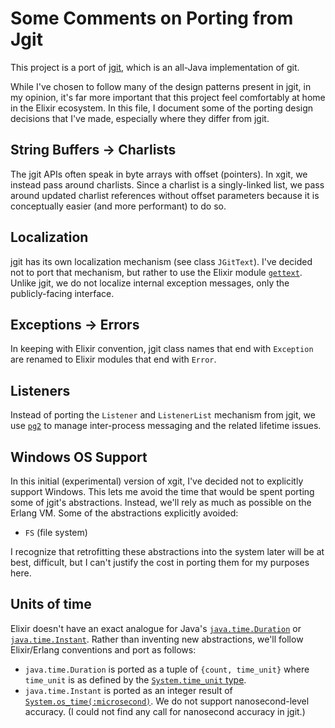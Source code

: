 # Some Comments on Porting from Jgit

This project is a port of [jgit](https://www.eclipse.org/jgit/), which is an all-Java implementation of git.

While I've chosen to follow many of the design patterns present in jgit, in my opinion, it's far more important that this project feel comfortably at home in the Elixir ecosystem. In this file, I document some of the porting design decisions that I've made, especially where they differ from jgit.

## String Buffers -> Charlists

The jgit APIs often speak in byte arrays with offset (pointers). In xgit, we instead pass around charlists. Since a charlist is a singly-linked list, we pass around updated charlist references without offset parameters because it is conceptually easier (and more performant) to do so.

## Localization

jgit has its own localization mechanism (see class `JGitText`). I've decided not to port that mechanism, but rather to use the Elixir module [`gettext`](https://github.com/elixir-lang/gettext). Unlike jgit, we do not localize internal exception messages, only the publicly-facing interface.

## Exceptions -> Errors

In keeping with Elixir convention, jgit class names that end with `Exception` are renamed to Elixir modules that end with `Error`.

## Listeners

Instead of porting the `Listener` and `ListenerList` mechanism from jgit, we use [`pg2`](http://erlang.org/doc/man/pg2.html) to manage inter-process messaging and the related lifetime issues.

## Windows OS Support

In this initial (experimental) version of xgit, I've decided not to explicitly support Windows. This lets me avoid the time that would be spent porting some of jgit's abstractions. Instead, we'll rely as much as possible on the Erlang VM. Some of the abstractions explicitly avoided:

* `FS` (file system)

I recognize that retrofitting these abstractions into the system later will be at best, difficult, but I can't justify the cost in porting them for my purposes here.

## Units of time

Elixir doesn't have an exact analogue for Java's [`java.time.Duration`](https://docs.oracle.com/javase/8/docs/api/java/time/Duration.html) or [`java.time.Instant`](https://docs.oracle.com/javase/8/docs/api/java/time/Instant.html). Rather than inventing new abstractions, we'll follow Elixir/Erlang conventions and port as follows:

* `java.time.Duration` is ported as a tuple of `{count, time_unit}` where `time_unit` is as defined by the [`System.time_unit` type](https://hexdocs.pm/elixir/System.html#t:time_unit/0).
* `java.time.Instant` is ported as an integer result of [`System.os_time(:microsecond)`](https://hexdocs.pm/elixir/System.html#os_time/1). We do not support nanosecond-level accuracy. (I could not find any call for nanosecond accuracy in jgit.)
